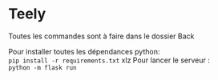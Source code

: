 # Teely

Toutes les commandes sont à faire dans le dossier Back  

Pour installer toutes les dépendances python:  
```pip install -r requirements.txt```
xlz
Pour lancer le serveur :  
```python -m flask run```